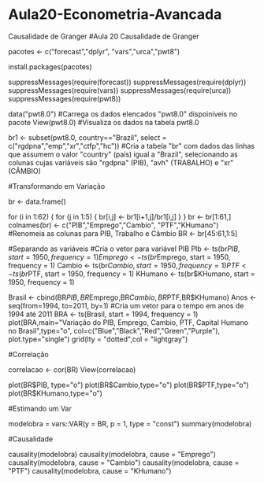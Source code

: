# Aula20-Econometria-Avancada
Causalidade de Granger
#Aula 20 Causalidade de Granger

pacotes <- c("forecast","dplyr",
             "vars","urca","pwt8")

install.packages(pacotes)


suppressMessages(require(forecast))
suppressMessages(require(dplyr))
suppressMessages(require(vars))
suppressMessages(require(urca))
suppressMessages(require(pwt8))

data("pwt8.0")                                 #Carrega os dados elencados "pwt8.0" dispoiníveis no pacote
View(pwt8.0)                                   #Visualiza os dados na tabela pwt8.0

br1 <- subset(pwt8.0, country=="Brazil", 
              select = c("rgdpna","emp","xr","ctfp","hc"))  #Cria a tabela "br" com dados das linhas que assumem o valor "country" (país) igual a "Brazil", selecionando as colunas cujas variáveis são "rgdpna" (PIB), "avh" (TRABALHO)  e "xr" (CÂMBIO)

#Transformando em Variação

br <- data.frame()

for (i in 1:62) {
  for (j in 1:5) {
    br[i,j] <- br1[i+1,j]/br1[i,j]
  }
}
br <- br[1:61,]
colnames(br) <-  c("PIB","Emprego","Cambio", "PTF","KHumano")   #Renomeia as colunas para PIB, Trabalho e Câmbio
BR <- br[45:61,1:5]


#Separando as variáveis
#Cria o vetor para variável PIB 
PIb <- ts(br$PIB, start = 1950, frequency = 1)
Emprego <- ts(br$Emprego, start = 1950, frequency = 1)
Cambio <- ts(br$Cambio, start = 1950, frequency = 1)
PTF <- ts(br$PTF, start = 1950, frequency = 1)
KHumano <- ts(br$KHumano, start = 1950, frequency = 1)

Brasil <- cbind(BR$PIB,BR$Emprego,BR$Cambio,BR$PTF,BR$KHumano)
Anos <- seq(from=1994, to=2011, by=1)         #Cria um vetor para o tempo em anos de 1994 até 2011
BRA <- ts(Brasil, start = 1994, frequency = 1)
plot(BRA,main="Variação do PIB, Emprego, Cambio, PTF, Capital Humano no Brasil",type="o", 
     col=c("Blue","Black","Red","Green","Purple"), plot.type="single")
grid(lty = "dotted",col = "lightgray")

#Correlação 

correlacao <- cor(BR)
View(correlacao)

plot(BR$PIB, type="o")
plot(BR$Cambio,type="o")
plot(BR$PTF,type="o")
plot(BR$KHumano,type="o")

#Estimando um Var

modelobra = vars::VAR(y = BR, p = 1, type = "const")
summary(modelobra)

#Causalidade

causality(modelobra)
causality(modelobra, cause = "Emprego")
causality(modelobra, cause = "Cambio")
causality(modelobra, cause = "PTF")
causality(modelobra, cause = "KHumano")

